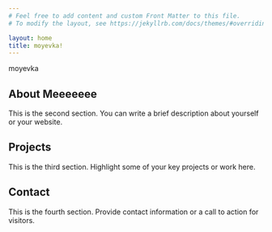 ```yaml
---
# Feel free to add content and custom Front Matter to this file.
# To modify the layout, see https://jekyllrb.com/docs/themes/#overriding-theme-defaults

layout: home
title: moyevka!
---
```


<p class="binary">moyevka</p>

<!-- split -->

## About Meeeeeee
This is the second section. You can write a brief description about yourself or your website.

<!-- split -->

## Projects  

This is the third section. Highlight some of your key projects or work here.

<!-- split -->

## Contact  

This is the fourth section. Provide contact information or a call to action for visitors.